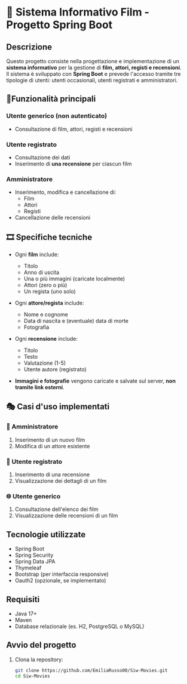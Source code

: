 # 🎥 Sistema Informativo Film - Progetto Spring Boot 

## Descrizione

Questo progetto consiste nella progettazione e implementazione di un **sistema informativo** per la gestione di **film, attori, registi e recensioni**.  
Il sistema è sviluppato con **Spring Boot** e prevede l'accesso tramite tre tipologie di utenti: utenti occasionali, utenti registrati e amministratori.

## 🍿Funzionalità principali

### Utente generico (non autenticato)
- Consultazione di film, attori, registi e recensioni

### Utente registrato
- Consultazione dei dati
- Inserimento di **una recensione** per ciascun film

### Amministratore
- Inserimento, modifica e cancellazione di:
  - Film
  - Attori
  - Registi
- Cancellazione delle recensioni

## 🎞️ Specifiche tecniche

- Ogni **film** include:
  - Titolo
  - Anno di uscita
  - Una o più immagini (caricate localmente)
  - Attori (zero o più)
  - Un regista (uno solo)

- Ogni **attore/regista** include:
  - Nome e cognome
  - Data di nascita e (eventuale) data di morte
  - Fotografia

- Ogni **recensione** include:
  - Titolo
  - Testo
  - Valutazione (1-5)
  - Utente autore (registrato)

- **Immagini e fotografie** vengono caricate e salvate sul server, **non tramite link esterni**.

## 🎭 Casi d'uso implementati

### 👤 Amministratore
1. Inserimento di un nuovo film
2. Modifica di un attore esistente

### 👥 Utente registrato
1. Inserimento di una recensione
2. Visualizzazione dei dettagli di un film

### 🌐 Utente generico
1. Consultazione dell'elenco dei film
2. Visualizzazione delle recensioni di un film

## Tecnologie utilizzate

- Spring Boot
- Spring Security
- Spring Data JPA
- Thymeleaf
- Bootstrap (per interfaccia responsive)
- Oauth2 (opzionale, se implementato)

## Requisiti

- Java 17+
- Maven
- Database relazionale (es. H2, PostgreSQL o MySQL)

## Avvio del progetto

1. Clona la repository:
   ```bash
   git clone https://github.com/EmiliaRusso00/Siw-Movies.git
   cd Siw-Movies
